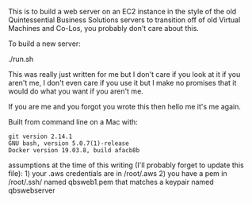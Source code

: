 This is to build a web server on an EC2 instance in the style of the old Quintessential Business Solutions
servers to transition off of old Virtual Machines and Co-Los, you probably don't care about this.


To build a new server:

./run.sh


This was really just written for me but I don't care if you look at it if you aren't me,
I don't even care if you use it but I make no promises that it would do what you want if
you aren't me.

If you are me and you forgot you wrote this then hello me it's me again.


Built from command line on a Mac with:

    git version 2.14.1
    GNU bash, version 5.0.7(1)-release
    Docker version 19.03.8, build afacb8b

assumptions at the time of this writing (I'll probably forget to update this file):
	1) your .aws credentials are in /root/.aws
	2) you have a pem in /root/.ssh/ named qbsweb1.pem that matches a keypair named qbswebserver










